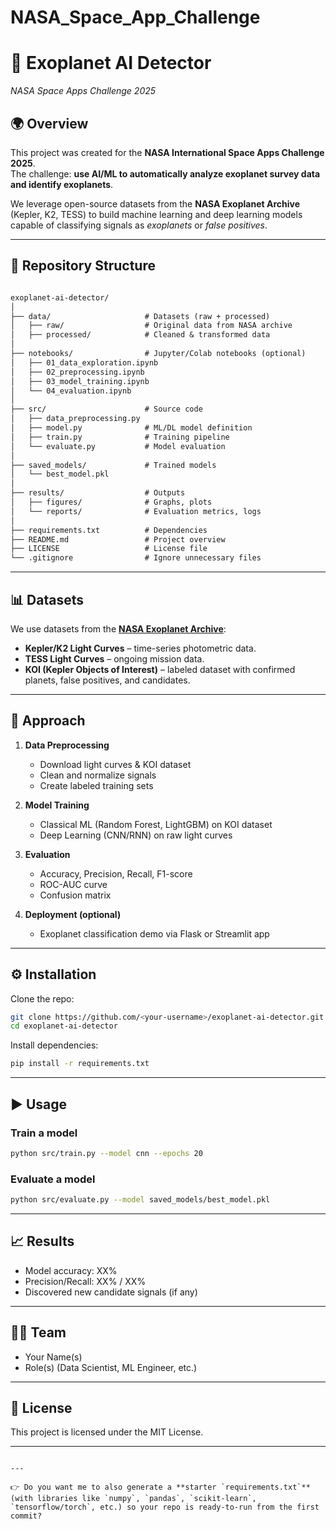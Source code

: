 # NASA_Space_App_Challenge


# 🚀 Exoplanet AI Detector  
*NASA Space Apps Challenge 2025*

## 🌍 Overview  
This project was created for the **NASA International Space Apps Challenge 2025**.  
The challenge: **use AI/ML to automatically analyze exoplanet survey data and identify exoplanets**.  

We leverage open-source datasets from the **NASA Exoplanet Archive** (Kepler, K2, TESS) to build machine learning and deep learning models capable of classifying signals as *exoplanets* or *false positives*.  

---

## 📂 Repository Structure  

```markdown

exoplanet-ai-detector/
│
├── data/                     # Datasets (raw + processed)
│   ├── raw/                  # Original data from NASA archive
│   ├── processed/            # Cleaned & transformed data
│
├── notebooks/                # Jupyter/Colab notebooks (optional)
│   ├── 01_data_exploration.ipynb
│   ├── 02_preprocessing.ipynb
│   ├── 03_model_training.ipynb
│   └── 04_evaluation.ipynb
│
├── src/                      # Source code
│   ├── data_preprocessing.py
│   ├── model.py              # ML/DL model definition
│   ├── train.py              # Training pipeline
│   └── evaluate.py           # Model evaluation
│
├── saved_models/             # Trained models
│   └── best_model.pkl
│
├── results/                  # Outputs
│   ├── figures/              # Graphs, plots
│   └── reports/              # Evaluation metrics, logs
│
├── requirements.txt          # Dependencies
├── README.md                 # Project overview
├── LICENSE                   # License file
└── .gitignore                # Ignore unnecessary files

````

---

## 📊 Datasets  
We use datasets from the **[NASA Exoplanet Archive](https://exoplanetarchive.ipac.caltech.edu/)**:  
- **Kepler/K2 Light Curves** – time-series photometric data.  
- **TESS Light Curves** – ongoing mission data.  
- **KOI (Kepler Objects of Interest)** – labeled dataset with confirmed planets, false positives, and candidates.  

---

## 🧠 Approach  
1. **Data Preprocessing**  
   - Download light curves & KOI dataset  
   - Clean and normalize signals  
   - Create labeled training sets  

2. **Model Training**  
   - Classical ML (Random Forest, LightGBM) on KOI dataset  
   - Deep Learning (CNN/RNN) on raw light curves  

3. **Evaluation**  
   - Accuracy, Precision, Recall, F1-score  
   - ROC-AUC curve  
   - Confusion matrix  

4. **Deployment (optional)**  
   - Exoplanet classification demo via Flask or Streamlit app  

---

## ⚙️ Installation  

Clone the repo:  
```bash
git clone https://github.com/<your-username>/exoplanet-ai-detector.git
cd exoplanet-ai-detector
````

Install dependencies:

```bash
pip install -r requirements.txt
```

---

## ▶️ Usage

### Train a model

```bash
python src/train.py --model cnn --epochs 20
```

### Evaluate a model

```bash
python src/evaluate.py --model saved_models/best_model.pkl
```

---

## 📈 Results

* Model accuracy: XX%
* Precision/Recall: XX% / XX%
* Discovered new candidate signals (if any)

---

## 👨‍🚀 Team

* Your Name(s)
* Role(s) (Data Scientist, ML Engineer, etc.)

---

## 📜 License

This project is licensed under the MIT License.

---

```

---

👉 Do you want me to also generate a **starter `requirements.txt`** (with libraries like `numpy`, `pandas`, `scikit-learn`, `tensorflow/torch`, etc.) so your repo is ready-to-run from the first commit?
```
